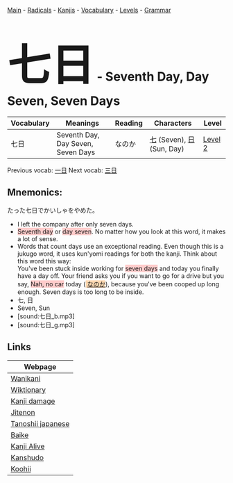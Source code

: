 <style> bigfont {font-size: 100px}</style>
[Main](../README.md) -
[Radicals](../radicals.md) -
[Kanjis](../kanjis.md) -
[Vocabulary](../vocabulary.md) -
[Levels](../levels.md) -
[Grammar](../grammar.md)
# <bigfont> 七日</bigfont> - Seventh Day, Day Seven, Seven Days 

| Vocabulary | Meanings | Reading | Characters | Level |
| --- | --- | --- | --- | --- |
| 七日 | Seventh Day, Day Seven, Seven Days | なのか |  [七](../kanjis/七.md) (Seven), [日](../kanjis/日.md) (Sun, Day) | [Level 2](../levels/wk_level2.md) |

Previous vocab: [一日](一日.md) Next vocab: [三日](三日.md) 

## Mnemonics:
たった七日でかいしゃをやめた。
* I left the company after only seven days.
* <span style="background-color:#ffcccb"> Seventh day</span> or <span style="background-color:#ffcccb"> day seven</span>. No matter how you look at this word, it makes a lot of sense.
* Words that count days use an exceptional reading. Even though this is a jukugo word, it uses kun'yomi readings for both the kanji. Think about this word this way:<br />You've been stuck inside working for <span style="background-color:#ffcccb"> seven days</span> and today you finally have a day off. Your friend asks you if you want to go for a drive but you say, <span style="background-color:#ffcccb"> Nah, no car</span> today (<span style="background-color:#fed8b1"> [なのか](https://jisho.org/search/なのか)</span>), because you've been cooped up long enough. Seven days is too long to be inside.
* 七, 日
* Seven, Sun
* [sound:七日_b.mp3]
* [sound:七日_g.mp3]


## Links 

| Webpage |
| --- |
| [Wanikani          ](https://www.wanikani.com/kanji/七日) |
| [Wiktionary        ](https://en.wiktionary.org/wiki/七日) |
| [Kanji damage      ](http://www.kanjidamage.com/kanji/search?utf8=✓&q=七日) |
| [Jitenon           ](https://jitenon.com/kanji/七日) |
| [Tanoshii japanese ](https://www.tanoshiijapanese.com/dictionary/kanji.cfm?k=七日) |
| [Baike             ](https://baike.baidu.com/item/七日) |
| [Kanji Alive       ](https://app.kanjialive.com/七日) |
| [Kanshudo          ](https://www.kanshudo.com/searchmn?q=七日) |
| [Koohii            ](https://kanji.koohii.com/study/kanji/七日) |
